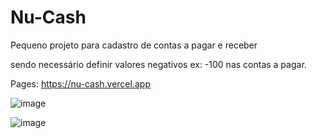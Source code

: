 # Nu-Cash
Pequeno projeto para cadastro de contas a pagar e receber

sendo necessário definir valores negativos ex: -100 nas contas a pagar.

Pages: https://nu-cash.vercel.app


![image](https://user-images.githubusercontent.com/55814873/207651028-32a1db6f-6d5a-4078-97ca-965085e55062.png)

![image](https://user-images.githubusercontent.com/55814873/207651109-8ff7efe5-5d36-4f4f-87ed-bb2c7d3b7621.png)
